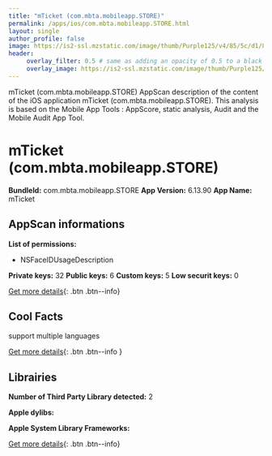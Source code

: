 ```yaml
---
title: "mTicket (com.mbta.mobileapp.STORE)"
permalink: /apps/ios/com.mbta.mobileapp.STORE.html
layout: single
author_profile: false
image: https://is2-ssl.mzstatic.com/image/thumb/Purple125/v4/85/5c/d1/855cd1a5-bfa9-c560-bff8-89c8a5e8f530/AppIcon-1x_U007emarketing-0-6-0-85-220.png/512x512bb.jpg
header: 
     overlay_filter: 0.5 # same as adding an opacity of 0.5 to a black background
     overlay_image: https://is2-ssl.mzstatic.com/image/thumb/Purple125/v4/85/5c/d1/855cd1a5-bfa9-c560-bff8-89c8a5e8f530/AppIcon-1x_U007emarketing-0-6-0-85-220.png/512x512bb.jpg
---
```

mTicket (com.mbta.mobileapp.STORE) AppScan description of the content of the iOS application mTicket (com.mbta.mobileapp.STORE). This analysis is based on the Mobile App Tools : AppScore, static analysis, Audit and the Mobile Audit App Tool.

# mTicket (com.mbta.mobileapp.STORE)

**BundleId:** com.mbta.mobileapp.STORE
**App Version:** 6.13.90
**App Name:** mTicket


## AppScan informations 

**List of permissions:** 
- NSFaceIDUsageDescription
  
  
**Private keys:** 32
**Public keys:** 6
**Custom keys:** 5
**Low securit keys:** 0
  
[Get more details](/pricing.html){: .btn .btn--info}

## Cool Facts

support multiple languages
  
[Get more details](/pricing.html){: .btn .btn--info }

## Librairies 
**Number of Third Party Library detected:** 2


**Apple dylibs:**


**Apple System Library Frameworks:**


  
[Get more details](/pricing.html){: .btn .btn--info}

